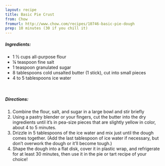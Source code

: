 ```yaml
---
layout: recipe
title: Basic Pie Crust
from: Chow
fromurl: http://www.chow.com/recipes/10746-basic-pie-dough
prep: 10 minutes (30 if you chill it)
---
```


##### Ingredients:

* 1 ½ cups all-purpose flour
* ¼ teaspoon fine salt
* 1 teaspoon granulated sugar
* 8 tablespoons cold unsalted butter (1 stick), cut into small pieces
* 4 to 5 tablespoons ice water

<br>

##### Directions:

1. Combine the flour, salt, and sugar in a large bowl and stir briefly
2. Using a pastry blender or your fingers, cut the butter into the dry ingredients until it’s in pea-size pieces that are slightly yellow in color, about 4 to 5 minutes.
3. Drizzle in 5 tablespoons of the ice water and mix just until the dough comes together. (Add the last tablespoon of ice water if necessary, but don’t overwork the dough or it’ll become tough.)
4. Shape the dough into a flat disk, cover it in plastic wrap, and refrigerate for at least 30 minutes, then use it in the pie or tart recipe of your choice!
